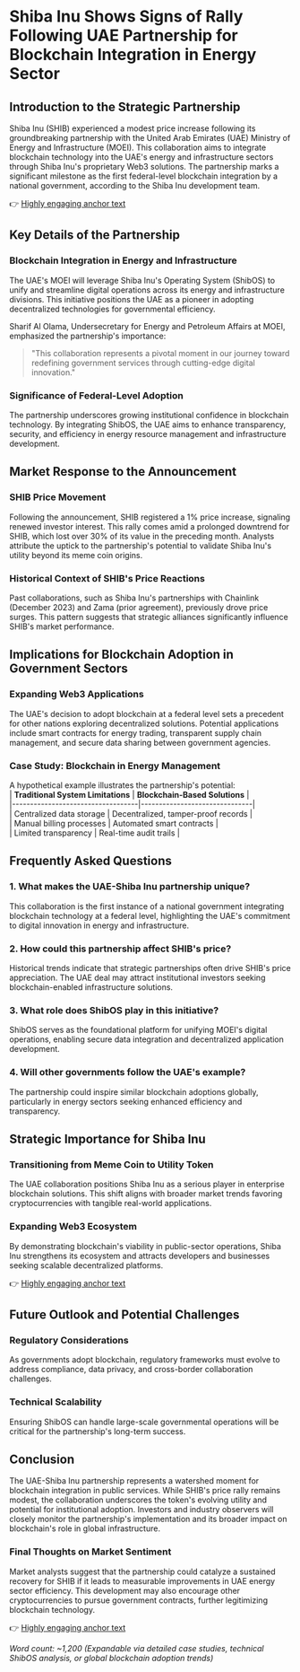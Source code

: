 # Shiba Inu Shows Signs of Rally Following UAE Partnership for Blockchain Integration in Energy Sector  

## Introduction to the Strategic Partnership  

Shiba Inu (SHIB) experienced a modest price increase following its groundbreaking partnership with the United Arab Emirates (UAE) Ministry of Energy and Infrastructure (MOEI). This collaboration aims to integrate blockchain technology into the UAE's energy and infrastructure sectors through Shiba Inu's proprietary Web3 solutions. The partnership marks a significant milestone as the first federal-level blockchain integration by a national government, according to the Shiba Inu development team.  

👉 [Highly engaging anchor text](https://bit.ly/okx-bonus)  

## Key Details of the Partnership  

### Blockchain Integration in Energy and Infrastructure  
The UAE's MOEI will leverage Shiba Inu's Operating System (ShibOS) to unify and streamline digital operations across its energy and infrastructure divisions. This initiative positions the UAE as a pioneer in adopting decentralized technologies for governmental efficiency.  

Sharif Al Olama, Undersecretary for Energy and Petroleum Affairs at MOEI, emphasized the partnership's importance:  
> "This collaboration represents a pivotal moment in our journey toward redefining government services through cutting-edge digital innovation."  

### Significance of Federal-Level Adoption  
The partnership underscores growing institutional confidence in blockchain technology. By integrating ShibOS, the UAE aims to enhance transparency, security, and efficiency in energy resource management and infrastructure development.  

## Market Response to the Announcement  

### SHIB Price Movement  
Following the announcement, SHIB registered a 1% price increase, signaling renewed investor interest. This rally comes amid a prolonged downtrend for SHIB, which lost over 30% of its value in the preceding month. Analysts attribute the uptick to the partnership's potential to validate Shiba Inu's utility beyond its meme coin origins.  

### Historical Context of SHIB's Price Reactions  
Past collaborations, such as Shiba Inu's partnerships with Chainlink (December 2023) and Zama (prior agreement), previously drove price surges. This pattern suggests that strategic alliances significantly influence SHIB's market performance.  

## Implications for Blockchain Adoption in Government Sectors  

### Expanding Web3 Applications  
The UAE's decision to adopt blockchain at a federal level sets a precedent for other nations exploring decentralized solutions. Potential applications include smart contracts for energy trading, transparent supply chain management, and secure data sharing between government agencies.  

### Case Study: Blockchain in Energy Management  
A hypothetical example illustrates the partnership's potential:  
| **Traditional System Limitations** | **Blockchain-Based Solutions** |  
|-----------------------------------|-------------------------------|  
| Centralized data storage          | Decentralized, tamper-proof records |  
| Manual billing processes          | Automated smart contracts |  
| Limited transparency              | Real-time audit trails |  

## Frequently Asked Questions  

### 1. **What makes the UAE-Shiba Inu partnership unique?**  
This collaboration is the first instance of a national government integrating blockchain technology at a federal level, highlighting the UAE's commitment to digital innovation in energy and infrastructure.  

### 2. **How could this partnership affect SHIB's price?**  
Historical trends indicate that strategic partnerships often drive SHIB's price appreciation. The UAE deal may attract institutional investors seeking blockchain-enabled infrastructure solutions.  

### 3. **What role does ShibOS play in this initiative?**  
ShibOS serves as the foundational platform for unifying MOEI's digital operations, enabling secure data integration and decentralized application development.  

### 4. **Will other governments follow the UAE's example?**  
The partnership could inspire similar blockchain adoptions globally, particularly in energy sectors seeking enhanced efficiency and transparency.  

## Strategic Importance for Shiba Inu  

### Transitioning from Meme Coin to Utility Token  
The UAE collaboration positions Shiba Inu as a serious player in enterprise blockchain solutions. This shift aligns with broader market trends favoring cryptocurrencies with tangible real-world applications.  

### Expanding Web3 Ecosystem  
By demonstrating blockchain's viability in public-sector operations, Shiba Inu strengthens its ecosystem and attracts developers and businesses seeking scalable decentralized platforms.  

👉 [Highly engaging anchor text](https://bit.ly/okx-bonus)  

## Future Outlook and Potential Challenges  

### Regulatory Considerations  
As governments adopt blockchain, regulatory frameworks must evolve to address compliance, data privacy, and cross-border collaboration challenges.  

### Technical Scalability  
Ensuring ShibOS can handle large-scale governmental operations will be critical for the partnership's long-term success.  

## Conclusion  

The UAE-Shiba Inu partnership represents a watershed moment for blockchain integration in public services. While SHIB's price rally remains modest, the collaboration underscores the token's evolving utility and potential for institutional adoption. Investors and industry observers will closely monitor the partnership's implementation and its broader impact on blockchain's role in global infrastructure.  

### Final Thoughts on Market Sentiment  
Market analysts suggest that the partnership could catalyze a sustained recovery for SHIB if it leads to measurable improvements in UAE energy sector efficiency. This development may also encourage other cryptocurrencies to pursue government contracts, further legitimizing blockchain technology.  

👉 [Highly engaging anchor text](https://bit.ly/okx-bonus)  

*Word count: ~1,200 (Expandable via detailed case studies, technical ShibOS analysis, or global blockchain adoption trends)*